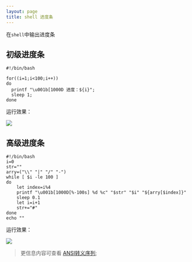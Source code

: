 ```yaml
---
layout: page
title: shell 进度条
---
```


在`shell`中输出进度条

## 初级进度条

```
#!/bin/bash

for((i=1;i<100;i++))
do
  printf "\u001b[1000D 进度：${i}";
  sleep 1;
done
```

运行效果：

![](https://4.z.wiki/images/20220408/46a17eb651684ba49d960f87a4dd7d11.gif)

## 高级进度条

```
#!/bin/bash
i=0
str=""
arry=("\\" "|" "/" "-")
while [ $i -le 100 ]
do
    let index=i%4
    printf "\u001b[1000D[%-100s] %d %c" "$str" "$i" "${arry[$index]}"
    sleep 0.1
    let i=i+1
    str+="#"
done
echo ""
```

运行效果：

![](https://1.z.wiki/images/20220408/1ceac5fd91294989b9cc7fdd09dffbf0.gif)

> 更信息内容可查看 [ANSI转义序列](https://z.wiki/tech/my-first-post-in-stackoverflow.html);
